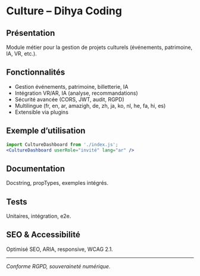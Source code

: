 # Culture – Dihya Coding

## Présentation
Module métier pour la gestion de projets culturels (événements, patrimoine, IA, VR, etc.).

## Fonctionnalités
- Gestion événements, patrimoine, billetterie, IA
- Intégration VR/AR, IA (analyse, recommandations)
- Sécurité avancée (CORS, JWT, audit, RGPD)
- Multilingue (fr, en, ar, amazigh, de, zh, ja, ko, nl, he, fa, hi, es)
- Extensible via plugins

## Exemple d’utilisation
```jsx
import CultureDashboard from './index.js';
<CultureDashboard userRole="invité" lang="ar" />
```

## Documentation
Docstring, propTypes, exemples intégrés.

## Tests
Unitaires, intégration, e2e.

## SEO & Accessibilité
Optimisé SEO, ARIA, responsive, WCAG 2.1.

---
*Conforme RGPD, souveraineté numérique.*
